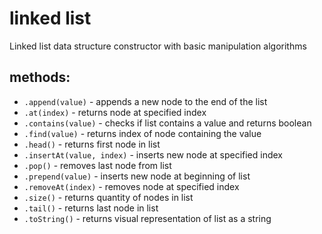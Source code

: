 # linked list
Linked list data structure constructor with basic manipulation algorithms

## methods: 
  - `.append(value)` - appends a new node to the end of the list
  - `.at(index)` - returns node at specified index
  - `.contains(value)` - checks if list contains a value and returns boolean
  - `.find(value)` - returns index of node containing the value
  - `.head()` - returns first node in list
  - `.insertAt(value, index)` - inserts new node at specified index
  - `.pop()` - removes last node from list
  - `.prepend(value)` - inserts new node at beginning of list
  - `.removeAt(index)` - removes node at specified index
  - `.size()` - returns quantity of nodes in list
  - `.tail()` - returns last node in list
  - `.toString()` - returns visual representation of list as a string
